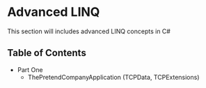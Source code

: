 # Advanced LINQ

This section will includes advanced LINQ concepts in C#

## Table of Contents

-   Part One
    -   ThePretendCompanyApplication (TCPData, TCPExtensions)
